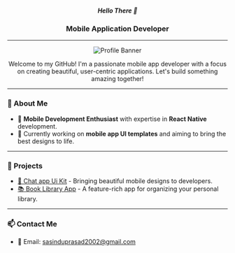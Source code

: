 <div align="center">
  <h5>Hello There 👋</h5>
  
  <h3>Mobile Application Developer</h3>
  
  ---
  
  ![Profile Banner](https://images.unsplash.com/photo-1511376777868-611b54f68947?w=500&auto=format&fit=crop&q=60&ixlib=rb-4.0.3&ixid=M3wxMjA3fDB8MHxzZWFyY2h8MzV8fGNvZGluZ3xlbnwwfDB8MHx8fDA%3D)

  <p>Welcome to my GitHub! I'm a passionate mobile app developer with a focus on creating beautiful, user-centric applications. Let's build something amazing together!</p>
</div>

---

### 🌟 About Me
- 📱 **Mobile Development Enthusiast** with expertise in **React Native** development.
- 💼 Currently working on **mobile app UI templates** and aiming to bring the best designs to life.

---


### 🚀 Projects
- [📲 Chat app Ui Kit](https://sasinduprasad.gumroad.com/l/chatmate) - Bringing beautiful mobile designs to developers.
- [📚 Book Library App](https://play.google.com/store/apps/details?id=com.sasinduprasad.WiseShelf) - A feature-rich app for organizing your personal library.

---

### 📫 Contact Me
- 📧 Email: [sasinduprasad2002@gmail.com](mailto:sasinduprasad2002@gmail.com)
